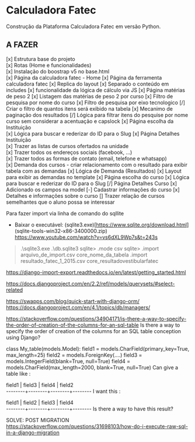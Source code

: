 # Calculadora Fatec  
Construção da Plataforma Calculadora Fatec em versão Python.

## A FAZER  
[x] Estrutura base do projeto  
[x] Rotas (Home e funcionalidades)   
[x] Instalação do boostrap v5 no base.html  
[x] Página da calculadora fatec - Home
[x] Página da ferramenta calculadora fatec
    [x] Replica do layout
    [x] Separado o conteúdo em includes
    [x] funcionalidade da lógica de cálculo via JS
[x] Página matérias de peso 2
    [x] Listagem das matérias de peso 2 por curso
    [x] Filtro de pesquisa por nome do curso
    [x] Filtro de pesquisa por eixo tecnologico
    [/] Criar o filtro de quantos itens será exibido na tabela
    [x] Mecanimo de paginação dos resultados
    [/] Lógica para filtrar itens do pesquise por nome curso sem considerar a acentuação e capslock
[x] Página escolha da Instituição      
    [x] Lógica para buscar e rederizar do ID para o Slug 
[x] Página Detalhes Instituição  
    [x] Trazer as listas de cursos ofertados na unidade    
    [x] Trazer todos os endereços sociais (facebook, ...)  
    [x] Trazer todos as formas de contato (email, telefone e whatsapp)      
    [x] Demanda dos cursos - criar relacionamento com o resultado para exibir tabela com  as demandas
        [x] Lógica de Demanda (Resultados)
        [x] Layout para exibir as demandas no template
[x] Página escolha do curso
    [x] Lógica para buscar e rederizar do ID para o Slug 
[/] Página Detalhes Curso
    [x] Adicionado os campos na model
    [-] Cadastrar informações do curso
    [x] Detalhes e informações sobre o curso
    []  Trazer relação de cursos semelhantes que o aluno possa se interessar


Para fazer import via linha de comando do sqllite
* Baixar o executável: (sqlite3.exe)[https://www.sqlite.org/download.html] (sqlite-tools-win32-x86-3400000.zip)
https://www.youtube.com/watch?v=vs6dXL9Wp7s&t=243s

> .\sqlite3.exe .\db.sqlite3
sqlite> .mode csv
sqlite> .import arquivo_de_import.csv core_nome_da_tabela
        .import resultado_fatec_1_2015.csv core_resultadovestibularfatec

https://django-import-export.readthedocs.io/en/latest/getting_started.html



https://docs.djangoproject.com/en/2.2/ref/models/querysets/#select-related

https://swapps.com/blog/quick-start-with-django-orm/
https://docs.djangoproject.com/en/4.1/topics/db/managers/


https://stackoverflow.com/questions/34904171/is-there-a-way-to-specify-the-order-of-creation-of-the-columns-for-an-sql-table
Is there a way to specify the order of creation of the columns for an SQL table conception using Django?

class My_table(models.Model):
    field1 = models.CharField(primary_key=True, max_length=25)
    field2 = models.ForeignKey(....)
    field3 = models.IntegerField(blank=True, null=True)
    field4 = models.CharField(max_length=2000, blank=True, null=True)
Can give a table like :

  field1 | field3 | field4 | field2  
 --------+--------+--------+--------
I want this :

  field1 | field2 | field3 | field4  
 --------+--------+--------+--------
Is there a way to have this result?

SOLVE:
POST MIGRATION
https://stackoverflow.com/questions/31698103/how-do-i-execute-raw-sql-in-a-django-migration

